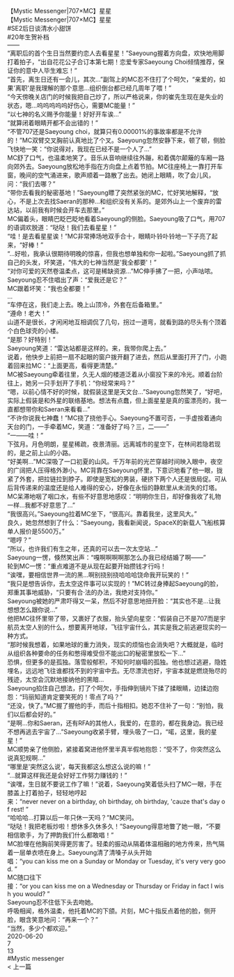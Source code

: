 <br/>
【Mystic Messenger|707×MC】星星<br/>
【Mystic Messenger|707×MC】星星<br/>
#SE2后日谈清水小甜饼<br/>
#20年生贺补档<br/>
——<br/>
“离职后的首个生日当然要约恋人去看星星！”Saeyoung握着方向盘，欢快地用脚打着拍子，“出自花花公子合订本第七期！恋爱专家Saeyoung Choi倾情推荐，保证你的意中人毕生难忘！”<br/>
“首先，离生日还有一会儿，其次...”副驾上的MC忍不住打了个呵欠，“亲爱的，如果'离职'是我理解的那个意思...组织倒台都已经几周年了喂！”<br/>
“今天傍晚关店门的时候我把自己炒了，所以严格说来，你的崔先生现在是失业的状态，嗯...呜呜呜呜呜好伤心，需要MC能量！”<br/>
“以七神的名义赐予你能量！好好开车诶...”<br/>
“就算闭着眼睛开都不会出错的！”<br/>
“不管707还是Saeyoung choi，就算只有0.00001%的事故率都是不允许的！”MC双臂交叉胸前认真地比了个叉。Saeyoung忽然安静下来，顿了顿，侧脸飞快地一笑：“你说得对，我现在已经不是一个人了...”<br/>
MC舒了口气，也温柔地笑了。音乐从音响继续往外蹦，和着偶尔颠簸的车厢一路向郊外去。Saeyoung放松地手指在方向盘上点着节拍。MC往座椅上一靠打开车窗，晚间的空气涌进来，歌声顺着一路散了出去。她闭上眼睛，吹了会儿风，问：“我们去哪？”<br/>
“带你去看我的秘密基地！”Saeyoung瞟了突然紧张的MC，忙好笑地解释，“放心，不是上次去找Saeran的那种...和组织没有关系的。是郊外山上一个废弃的雷达站，以前我有时候会开车去那里。”<br/>
MC偏着头，眼睛巴眨巴眨地看着Saeyoung的侧脸。Saeyoung吸了口气，用707的语调欢脱道：“哒哒！我们去看星星！”<br/>
“哇！是去看星星诶！”MC非常捧场地双手合十，眼睛卟铃卟铃地一下子亮了起来，“好棒！”<br/>
“...好啦，我承认很期待明晚的惊喜，但我也想单独和你一起啦。”Saeyoung抓了抓自己的头发，坏笑道，“伟大的七神当然是'我全都要'！”<br/>
“对你可爱的天然卷温柔点，这可是稀缺资源…”MC伸手拂了一把，小声咕哝。<br/>
Saeyoung忍不住唱出了声：“爱我还是它？”<br/>
MC跟着坏笑：“我也全都要！”<br/>
...<br/>
“车停在这，我们走上去。晚上山顶冷，外套在后备箱里。”<br/>
“遵命！老大！”<br/>
山道不是很长，才闲闲地互相调侃了几句，拐过一道弯，就看到路的尽头有个顶着个白色球壳的小楼。<br/>
“是那？好特别！”<br/>
Saeyoung笑道：“雷达站都是这样的。来，我带你爬上去。”<br/>
说着，他快步上前把一扇不起眼的窗户拨开翻了进去，然后从里面打开了门，小跑着回来拉MC：“上面更高，看得更清楚。”<br/>
MC被Saeyoung牵着往里，久无人烟的楼道泛着从小窗投下来的冷光。顺着台阶往上，她另一只手划开了手机：“你经常来吗？”<br/>
“嗯，以前心情不好的时候，就假装这里是天文台...”Saeyoung忽然笑了，“好吧，实际上假装是和外星的联络基地。想法有点蠢，但上面星星是真的蛮漂亮的，我一直都想带你和Saeran来看看...”<br/>
“不许你说我七神蠢！”MC挠了挠他手心。Saeyoung不置可否，一手虚按着通向天台的门，一手牵着MC，笑道：“准备好了吗？三，二——”<br/>
“一——哇！”<br/>
下弦月。月色明朗，星星稀疏，夜景清丽。远离城市的星空下，在林间若隐若现的，是之前上山的小路。<br/>
“好美啊...”MC深吸了一口初夏的山风。千万年前的光芒穿越时间映入眼中，夜空的广阔把人压得格外渺小。MC背靠在Saeyoung怀里，下意识地看了他一眼，拢紧了外套，把拉链拉到脖子。即使是宽松的男装，硬挤下两个人还是很局促。可从后背传递来的温度还是给人难得的安心，好像在永恒的静默里从未消失的灯塔。<br/>
MC呆滞地咽了咽口水，有些不好意思地感叹：“明明你生日，却好像我收了礼物一样...我都不好意思了...”<br/>
“我很高兴。”Saeyoung拉着MC坐下，“很高兴。靠着我坐，这里风大。”<br/>
良久，她忽然想到了什么：“Saeyoung，我看新闻说，SpaceX的新载人飞船核算单人报价是5500万。”<br/>
“嗯哼？”<br/>
“所以，也许我们有生之年，还真的可以去一次太空站...”<br/>
Saeyoung一愣，倏然笑出声：“嘎啊啊啊啊那怎么办我已经结婚了啊——”<br/>
轮到MC一愣：“重点难道不是从现在起要开始攒钱才行吗！<br/>
“诶嘿，要相信世界一流的黑...啊别挠别挠哈哈哈饶命我开玩笑的！”<br/>
“我只是想告诉你，去太空这件事可以实现的！”MC转过身捧起Saeyoung的脸，郑重其事地威胁，“只要有合·法的办法，我绝对支持你。”<br/>
Saeyoung被她的严肃吓得又一呆，然后不好意思地扭开脸：“其实也不是...让我想想怎么跟你说...”<br/>
他把MC往怀里带了带，又裹好了衣服，抬头望向星空：“假装自己不是707而是宇航员太空人别的什么，想要离开地球，飞往宇宙什么，其实是我之前逃避现实的一种方式。<br/>
“那时候我想着，如果地球的重力消失，现实的烦恼也会消失吧？大概就是，临时从组织各种要命的任务和憋得难受但不能出口的秘密里放松一下...”<br/>
恐惧，但更多的是孤独。落雪般郁积，不知何时崩塌的孤独。他也想过逃避，隐姓埋名，远远地飞往谁都找不到的宇宙中去。无尽漂流也好，宇宙本就是燃烧殆尽的残迹，太空会沉默地接纳他的黑暗...<br/>
Saeyoung掐住自己想法，打了个呵欠，手指伸到镜片下揉了揉眼睛，边揉边抱怨：“玛丽知道肯定要笑死的！零点了吗？”<br/>
“还没，快了。”MC握了握他的手，而后十指相扣。她忍不住补了一句：“别怕，我们以后都会好的。”<br/>
“是啊...你和Saeran，还有RFA的其他人，我爱的，在意的，都在我身边。我已经不想再逃去宇宙了...”Saeyoung收紧手臂，埋头吸了一口，“喏，这里，我的星星！”<br/>
MC顺势亲了他侧脸，紧接着窝进他怀里半真半假地抱怨：“受不了，你突然这么说真犯规啊...”<br/>
“哪里是'突然这么说'，每天我都这么想这么说的嘛！”<br/>
“...就算这样我还是会好好工作努力赚钱的！”<br/>
“诶嘿，生日就不要说工作了嘛！”说着，Saeyoung笑着低头扫了MC一眼，手在膝盖上打着拍子，轻轻地哼起来：“never never on a birthday, oh birthday, oh birthday, 'cauze that's day of rest! ”<br/>
“哈哈哈...打算以后一年只休一天吗？”MC笑问。<br/>
“哒哒！我把老板炒啦！想休多久休多久！”Saeyoung得意地瞥了她一眼，“不要相信歌手，为了押韵我们什么都敢唱！”<br/>
MC脸埋在他胸前笑得更厉害了。轻柔的振动从隔着体温相融的地方传来，热气隔着一层单衣喷在身上。Saeyoung清了清嗓子从头开始唱：“you can kiss me on a Sunday or Monday or Tuesday, it's very very good. ”<br/>
MC随口往下接：“or you can kiss me on a Wednesday or Thursday or Friday in fact I wish you would? ”<br/>
Saeyoung忍不住低下头去吻她。<br/>
呼吸相闻，格外温柔，他托着MC的下颌。片刻，MC十指反点着他的脸，侧开脸，眼含笑意地问：“再来一个？”<br/>
“当然，多少个都欢迎。”<br/>
2020-06-20<br/>
7<br/>
13<br/>
#Mystic messenger<br/>
< 上一篇<br/>
